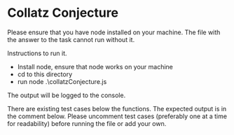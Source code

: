 # Collatz Conjecture

Please ensure that you have node installed on your machine. The file with the answer to the task cannot run without it.

Instructions to run it. 

- Install node, ensure that node works on your machine
- cd to this directory
- run node .\collatzConjecture.js

The output will be logged to the console.

There are existing test cases below the functions. The expected output is in the comment below. Please uncomment test cases (preferably one at a time for readability) before running the file or add your own. 